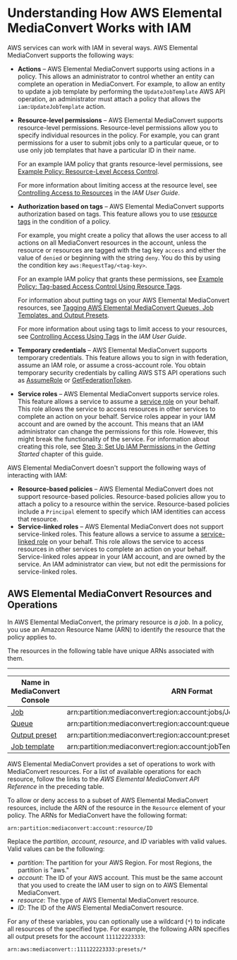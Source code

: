 # Understanding How AWS Elemental MediaConvert Works with IAM<a name="auth_access_service-with-iam"></a>

AWS services can work with IAM in several ways\. AWS Elemental MediaConvert supports the following ways:
+ **Actions** – AWS Elemental MediaConvert supports using actions in a policy\. This allows an administrator to control whether an entity can complete an operation in MediaConvert\. For example, to allow an entity to update a job template by performing the `UpdateJobTemplate` AWS API operation, an administrator must attach a policy that allows the `iam:UpdateJobTemplate` action\. 
+ **Resource\-level permissions** – AWS Elemental MediaConvert supports resource\-level permissions\. Resource\-level permissions allow you to specify individual resources in the policy\. For example, you can grant permissions for a user to submit jobs only to a particular queue, or to use only job templates that have a particular ID in their name\.

  For an example IAM policy that grants resource\-level permissions, see [Example Policy: Resource\-Level Access Control](example-policies.md#example-policy-resource-level-access-control)\.

  For more information about limiting access at the resource level, see [Controlling Access to Resources](https://docs.aws.amazon.com/IAM/latest/UserGuide/access_controlling.html#access_controlling-resources) in the *IAM User Guide*\.
+ **Authorization based on tags** – AWS Elemental MediaConvert supports authorization based on tags\. This feature allows you to use [resource tags](https://docs.aws.amazon.com/awsconsolehelpdocs/latest/gsg/tag-editor.html) in the condition of a policy\. 

  For example, you might create a policy that allows the user access to all actions on all MediaConvert resources in the account, unless the resource or resources are tagged with the tag key `access` and either the value of `denied` or beginning with the string `deny`\. You do this by using the condition key `aws:RequestTag/<tag-key>`\. 

  For an example IAM policy that grants these permissions, see [Example Policy: Tag\-based Access Control Using Resource Tags](example-policies.md#example-policy-tag-based-access-control-using-resource-tags)\.

  For information about putting tags on your AWS Elemental MediaConvert resources, see [Tagging AWS Elemental MediaConvert Queues, Job Templates, and Output Presets](tagging-queues-templates-presets.md)\.

  For more information about using tags to limit access to your resources, see [Controlling Access Using Tags](https://docs.aws.amazon.com/IAM/latest/UserGuide/access_tags.html) in the *IAM User Guide*\.
+ **Temporary credentials** – AWS Elemental MediaConvert supports temporary credentials\. This feature allows you to sign in with federation, assume an IAM role, or assume a cross\-account role\. You obtain temporary security credentials by calling AWS STS API operations such as [AssumeRole](https://docs.aws.amazon.com/STS/latest/APIReference/API_AssumeRole.html) or [GetFederationToken](https://docs.aws.amazon.com/STS/latest/APIReference/API_GetFederationToken.html)\. 
+ **Service roles** – AWS Elemental MediaConvert supports service roles\. This feature allows a service to assume a [service role](https://docs.aws.amazon.com/IAM/latest/UserGuide/id_roles_terms-and-concepts.html#iam-term-service-role) on your behalf\. This role allows the service to access resources in other services to complete an action on your behalf\. Service roles appear in your IAM account and are owned by the account\. This means that an IAM administrator can change the permissions for this role\. However, this might break the functionality of the service\. For information about creating this role, see [Step 3: Set Up IAM Permissions ](iam-role.md) in the *Getting Started* chapter of this guide\.

AWS Elemental MediaConvert doesn't support the following ways of interacting with IAM:
+ **Resource\-based policies** – AWS Elemental MediaConvert does not support resource\-based policies\. Resource\-based policies allow you to attach a policy to a resource within the service\. Resource\-based policies include a `Principal` element to specify which IAM identities can access that resource\. 
+ **Service\-linked roles** – AWS Elemental MediaConvert does not support service\-linked roles\. This feature allows a service to assume a [service\-linked role](https://docs.aws.amazon.com/IAM/latest/UserGuide/id_roles_terms-and-concepts.html#iam-term-service-linked-role) on your behalf\. This role allows the service to access resources in other services to complete an action on your behalf\. Service\-linked roles appear in your IAM account, and are owned by the service\. An IAM administrator can view, but not edit the permissions for service\-linked roles\.

## AWS Elemental MediaConvert Resources and Operations<a name="mediaconvert-resources-and-operations"></a>

In AWS Elemental MediaConvert, the primary resource is *a job*\. In a policy, you use an Amazon Resource Name \(ARN\) to identify the resource that the policy applies to\.

The resources in the following table have unique ARNs associated with them\. 


****  

| Name in MediaConvert Console | ARN Format | 
| --- | --- | 
| [Job]( https://docs.aws.amazon.com/mediaconvert/latest/apireference/jobs.html) | arn:partition:mediaconvert:region:account:jobs/JobId | 
| [Queue]( https://docs.aws.amazon.com/mediaconvert/latest/apireference/queues.html) | arn:partition:mediaconvert:region:account:queues/QueueName | 
| [Output preset]( https://docs.aws.amazon.com/mediaconvert/latest/apireference/presets.html) | arn:partition:mediaconvert:region:account:presets/PresetName | 
| [Job template]( https://docs.aws.amazon.com/mediaconvert/latest/apireference/jobtemplates.html) | arn:partition:mediaconvert:region:account:jobTemplates/JobTemplateName | 

AWS Elemental MediaConvert provides a set of operations to work with MediaConvert resources\. For a list of available operations for each resource, follow the links to the *AWS Elemental MediaConvert API Reference* in the preceding table\.

To allow or deny access to a subset of AWS Elemental MediaConvert resources, include the ARN of the resource in the `Resource` element of your policy\. The ARNs for MediaConvert have the following format:

```
arn:partition:mediaconvert:account:resource/ID
```

Replace the *partition*, *account*, *resource*, and *ID* variables with valid values\. Valid values can be the following:
+ *partition*: The partition for your AWS Region\. For most Regions, the partition is "aws\."
+ *account*: The ID of your AWS account\. This must be the same account that you used to create the IAM user to sign on to AWS Elemental MediaConvert\.
+ *resource*: The type of AWS Elemental MediaConvert resource\. 
+ *ID*: The ID of the AWS Elemental MediaConvert resource\.

For any of these variables, you can optionally use a wildcard \(`*`\) to indicate all resources of the specified type\. For example, the following ARN specifies all output presets for the account `111122223333`:

```
arn:aws:mediaconvert::111122223333:presets/*
```